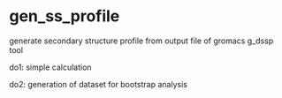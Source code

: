 # gen_ss_profile
generate secondary structure profile from output file of gromacs g_dssp tool 

do1: simple calculation

do2: generation of dataset for bootstrap analysis
